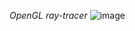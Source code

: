 *OpenGL ray-tracer*
![image](https://github.com/user-attachments/assets/b14d652e-caa3-4ceb-90a4-4539ef9a8059)
